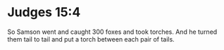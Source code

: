 # Judges 15:4

So Samson went and caught 300 foxes and took torches. And he turned them tail to tail and put a torch between each pair of tails.
